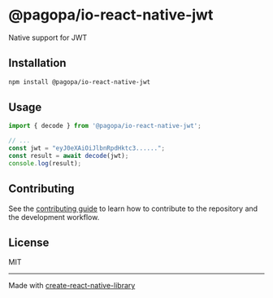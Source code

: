 # @pagopa/io-react-native-jwt

Native support for JWT

## Installation

```sh
npm install @pagopa/io-react-native-jwt
```

## Usage

```js
import { decode } from '@pagopa/io-react-native-jwt';

// ...
const jwt = "eyJ0eXAiOiJlbnRpdHktc3......";
const result = await decode(jwt);
console.log(result);
```

## Contributing

See the [contributing guide](CONTRIBUTING.md) to learn how to contribute to the repository and the development workflow.

## License

MIT

---

Made with [create-react-native-library](https://github.com/callstack/react-native-builder-bob)
